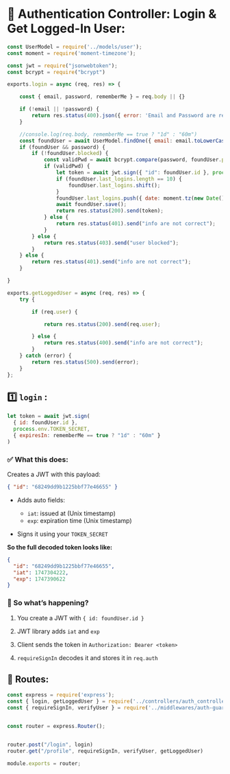 # 🔐 Authentication Controller: Login & Get Logged-In User:
```js
const UserModel = require('../models/user');
const moment = require('moment-timezone');

const jwt = require("jsonwebtoken");
const bcrypt = require("bcrypt")

exports.login = async (req, res) => {

    const { email, password, rememberMe } = req.body || {}

    if (!email || !password) {
        return res.status(400).json({ error: 'Email and Password are required' });
    }

    //console.log(req.body, rememberMe == true ? "1d" : "60m")
    const foundUser = await UserModel.findOne({ email: email.toLowerCase() });
    if (foundUser && password) {
        if (!foundUser.blocked) {
            const validPwd = await bcrypt.compare(password, foundUser.password)
            if (validPwd) {
                let token = await jwt.sign({ "id": foundUser.id }, process.env.TOKEN_SECRET, { expiresIn: rememberMe == true ? "1d" : "60m" });
                if (foundUser.last_logins.length == 10) {
                    foundUser.last_logins.shift();
                }
                foundUser.last_logins.push({ date: moment.tz(new Date(), "DD MMM YYYY HH:mm", "Europe/Paris").unix() })
                await foundUser.save();
                return res.status(200).send(token);
            } else {
                return res.status(401).send("info are not correct");
            }
        } else {
            return res.status(403).send("user blocked");
        }
    } else {
        return res.status(401).send("info are not correct");
    }

}

exports.getLoggedUser = async (req, res) => {
    try {

        if (req.user) {

            return res.status(200).send(req.user);

        } else {
            return res.status(400).send("info are not correct");
        }
    } catch (error) {
        return res.status(500).send(error);
    }
};
```

## 1️⃣ ``login`` :

```js
let token = await jwt.sign(
  { id: foundUser.id },
  process.env.TOKEN_SECRET,
  { expiresIn: rememberMe == true ? "1d" : "60m" }
)
```
### ✅ What this does:
Creates a JWT with this payload:

```json
{ "id": "68249dd9b1225bbf77e46655" }
```
- Adds auto fields:
    - ``iat``: issued at (Unix timestamp)
    - ``exp``: expiration time (Unix timestamp)

- Signs it using your ``TOKEN_SECRET``

**So the full decoded token looks like:**

```json
{
  "id": "68249dd9b1225bbf77e46655",
  "iat": 1747304222,
  "exp": 1747390622
}
```

### 🔄 So what’s happening?
1. You create a JWT with ``{ id: foundUser.id }``

2. JWT library adds ``iat`` and ``exp``

3. Client sends the token in ``Authorization: Bearer <token>``

4. ``requireSignIn`` decodes it and stores it in ``req.auth``

## 🎯 Routes:
```js
const express = require('express');
const { login, getLoggedUser } = require('../controllers/auth_controller');
const { requireSignIn, verifyUser } = require('../middlewares/auth-guard');


const router = express.Router();


router.post("/login", login)
router.get("/profile", requireSignIn, verifyUser, getLoggedUser)

module.exports = router;
```